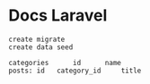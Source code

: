 # Docs Laravel

```
create migrate
create data seed

categories      id      name
posts: id   category_id     title
```


